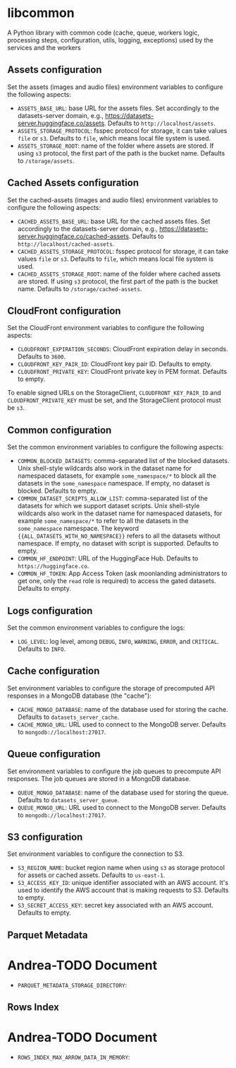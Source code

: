 # libcommon

A Python library with common code (cache, queue, workers logic, processing steps, configuration, utils, logging, exceptions) used by the services and the workers

## Assets configuration

Set the assets (images and audio files) environment variables to configure the following aspects:

- `ASSETS_BASE_URL`: base URL for the assets files. Set accordingly to the datasets-server domain, e.g., https://datasets-server.huggingface.co/assets. Defaults to `http://localhost/assets`.
- `ASSETS_STORAGE_PROTOCOL`: fsspec protocol for storage, it can take values `file` or `s3`. Defaults to `file`, which means local file system is used.
- `ASSETS_STORAGE_ROOT`: name of the folder where assets are stored. If using `s3` protocol, the first part of the path is the bucket name. Defaults to `/storage/assets`.

## Cached Assets configuration

Set the cached-assets (images and audio files) environment variables to configure the following aspects:

- `CACHED_ASSETS_BASE_URL`: base URL for the cached assets files. Set accordingly to the datasets-server domain, e.g., https://datasets-server.huggingface.co/cached-assets. Defaults to `http://localhost/cached-assets`.
- `CACHED_ASSETS_STORAGE_PROTOCOL`: fsspec protocol for storage, it can take values `file` or `s3`. Defaults to `file`, which means local file system is used.
- `CACHED_ASSETS_STORAGE_ROOT`: name of the folder where cached assets are stored. If using `s3` protocol, the first part of the path is the bucket name. Defaults to `/storage/cached-assets`.

## CloudFront configuration

Set the CloudFront environment variables to configure the following aspects:

- `CLOUDFRONT_EXPIRATION_SECONDS`: CloudFront expiration delay in seconds. Defaults to `3600`.
- `CLOUDFRONT_KEY_PAIR_ID`: CloudFront key pair ID. Defaults to empty.
- `CLOUDFRONT_PRIVATE_KEY`: CloudFront private key in PEM format. Defaults to empty.

To enable signed URLs on the StorageClient, `CLOUDFRONT_KEY_PAIR_ID` and `CLOUDFRONT_PRIVATE_KEY` must be set, and the StorageClient protocol must be `s3`.

## Common configuration

Set the common environment variables to configure the following aspects:

- `COMMON_BLOCKED_DATASETS`: comma-separated list of the blocked datasets. Unix shell-style wildcards also work in the dataset name for namespaced datasets, for example `some_namespace/*` to block all the datasets in the `some_namespace` namespace. If empty, no dataset is blocked. Defaults to empty.
- `COMMON_DATASET_SCRIPTS_ALLOW_LIST`: comma-separated list of the datasets for which we support dataset scripts. Unix shell-style wildcards also work in the dataset name for namespaced datasets, for example `some_namespace/*` to refer to all the datasets in the `some_namespace` namespace. The keyword `{{ALL_DATASETS_WITH_NO_NAMESPACE}}` refers to all the datasets without namespace. If empty, no dataset with script is supported. Defaults to empty.
- `COMMON_HF_ENDPOINT`: URL of the HuggingFace Hub. Defaults to `https://huggingface.co`.
- `COMMON_HF_TOKEN`: App Access Token (ask moonlanding administrators to get one, only the `read` role is required) to access the gated datasets. Defaults to empty.

## Logs configuration

Set the common environment variables to configure the logs:

- `LOG_LEVEL`: log level, among `DEBUG`, `INFO`, `WARNING`, `ERROR`, and `CRITICAL`. Defaults to `INFO`.

## Cache configuration

Set environment variables to configure the storage of precomputed API responses in a MongoDB database (the "cache"):

- `CACHE_MONGO_DATABASE`: name of the database used for storing the cache. Defaults to `datasets_server_cache`.
- `CACHE_MONGO_URL`: URL used to connect to the MongoDB server. Defaults to `mongodb://localhost:27017`.

## Queue configuration

Set environment variables to configure the job queues to precompute API responses. The job queues are stored in a MongoDB database.

- `QUEUE_MONGO_DATABASE`: name of the database used for storing the queue. Defaults to `datasets_server_queue`.
- `QUEUE_MONGO_URL`: URL used to connect to the MongoDB server. Defaults to `mongodb://localhost:27017`.

## S3 configuration

Set environment variables to configure the connection to S3.

- `S3_REGION_NAME`: bucket region name when using `s3` as storage protocol for assets or cached assets. Defaults to `us-east-1`.
- `S3_ACCESS_KEY_ID`: unique identifier associated with an AWS account. It's used to identify the AWS account that is making requests to S3. Defaults to empty.
- `S3_SECRET_ACCESS_KEY`: secret key associated with an AWS account. Defaults to empty.

## Parquet Metadata
# Andrea-TODO Document
- `PARQUET_METADATA_STORAGE_DIRECTORY`:

## Rows Index
# Andrea-TODO Document
- `ROWS_INDEX_MAX_ARROW_DATA_IN_MEMORY`:
